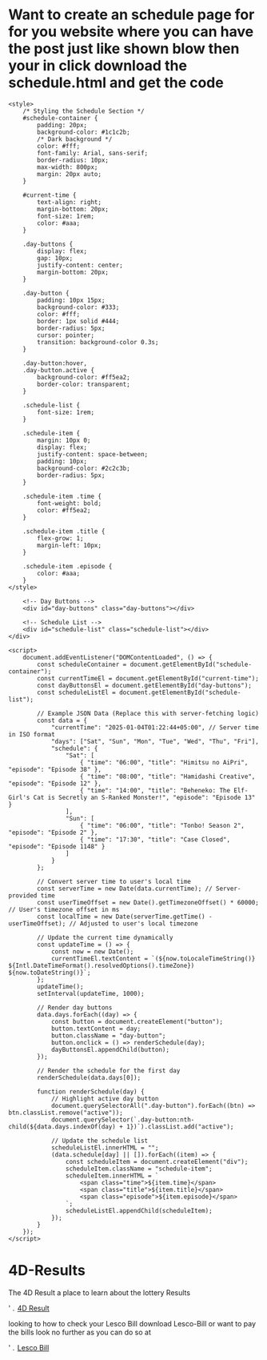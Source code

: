 # Want to create an schedule page for for you website where you can have the post just like shown blow then your in click download the schedule.html and get the code 

    <style>
        /* Styling the Schedule Section */
        #schedule-container {
            padding: 20px;
            background-color: #1c1c2b;
            /* Dark background */
            color: #fff;
            font-family: Arial, sans-serif;
            border-radius: 10px;
            max-width: 800px;
            margin: 20px auto;
        }

        #current-time {
            text-align: right;
            margin-bottom: 20px;
            font-size: 1rem;
            color: #aaa;
        }

        .day-buttons {
            display: flex;
            gap: 10px;
            justify-content: center;
            margin-bottom: 20px;
        }

        .day-button {
            padding: 10px 15px;
            background-color: #333;
            color: #fff;
            border: 1px solid #444;
            border-radius: 5px;
            cursor: pointer;
            transition: background-color 0.3s;
        }

        .day-button:hover,
        .day-button.active {
            background-color: #ff5ea2;
            border-color: transparent;
        }

        .schedule-list {
            font-size: 1rem;
        }

        .schedule-item {
            margin: 10px 0;
            display: flex;
            justify-content: space-between;
            padding: 10px;
            background-color: #2c2c3b;
            border-radius: 5px;
        }

        .schedule-item .time {
            font-weight: bold;
            color: #ff5ea2;
        }

        .schedule-item .title {
            flex-grow: 1;
            margin-left: 10px;
        }

        .schedule-item .episode {
            color: #aaa;
        }
    </style>
</head>

<body>
    <div id="schedule-container">
        <!-- Current Time -->
        <div id="current-time"></div>

        <!-- Day Buttons -->
        <div id="day-buttons" class="day-buttons"></div>

        <!-- Schedule List -->
        <div id="schedule-list" class="schedule-list"></div>
    </div>

    <script>
        document.addEventListener("DOMContentLoaded", () => {
            const scheduleContainer = document.getElementById("schedule-container");
            const currentTimeEl = document.getElementById("current-time");
            const dayButtonsEl = document.getElementById("day-buttons");
            const scheduleListEl = document.getElementById("schedule-list");

            // Example JSON Data (Replace this with server-fetching logic)
            const data = {
                "currentTime": "2025-01-04T01:22:44+05:00", // Server time in ISO format
                "days": ["Sat", "Sun", "Mon", "Tue", "Wed", "Thu", "Fri"],
                "schedule": {
                    "Sat": [
                        { "time": "06:00", "title": "Himitsu no AiPri", "episode": "Episode 38" },
                        { "time": "08:00", "title": "Hamidashi Creative", "episode": "Episode 12" },
                        { "time": "14:00", "title": "Beheneko: The Elf-Girl's Cat is Secretly an S-Ranked Monster!", "episode": "Episode 13" }
                    ],
                    "Sun": [
                        { "time": "06:00", "title": "Tonbo! Season 2", "episode": "Episode 2" },
                        { "time": "17:30", "title": "Case Closed", "episode": "Episode 1148" }
                    ]
                }
            };

            // Convert server time to user's local time
            const serverTime = new Date(data.currentTime); // Server-provided time
            const userTimeOffset = new Date().getTimezoneOffset() * 60000; // User's timezone offset in ms
            const localTime = new Date(serverTime.getTime() - userTimeOffset); // Adjusted to user's local timezone

            // Update the current time dynamically
            const updateTime = () => {
                const now = new Date();
                currentTimeEl.textContent = `(${now.toLocaleTimeString()} ${Intl.DateTimeFormat().resolvedOptions().timeZone}) ${now.toDateString()}`;
            };
            updateTime();
            setInterval(updateTime, 1000);

            // Render day buttons
            data.days.forEach((day) => {
                const button = document.createElement("button");
                button.textContent = day;
                button.className = "day-button";
                button.onclick = () => renderSchedule(day);
                dayButtonsEl.appendChild(button);
            });

            // Render the schedule for the first day
            renderSchedule(data.days[0]);

            function renderSchedule(day) {
                // Highlight active day button
                document.querySelectorAll(".day-button").forEach((btn) => btn.classList.remove("active"));
                document.querySelector(`.day-button:nth-child(${data.days.indexOf(day) + 1})`).classList.add("active");

                // Update the schedule list
                scheduleListEl.innerHTML = "";
                (data.schedule[day] || []).forEach((item) => {
                    const scheduleItem = document.createElement("div");
                    scheduleItem.className = "schedule-item";
                    scheduleItem.innerHTML = `
                        <span class="time">${item.time}</span>
                        <span class="title">${item.title}</span>
                        <span class="episode">${item.episode}</span>
                    `;
                    scheduleListEl.appendChild(scheduleItem);
                });
            }
        });
    </script>
</body>

</html>


# 4D-Results
The 4D Result a place to learn about the lottery Results
<body>
    <a rel="follow" title="4D Result" target="_blank" href="https://4dresult.cfd">
        <img alt="' . $imageAlt . '" style="width: 15px;float: left;margin-right: 3px;" src="https://cdn-icons-png.flaticon.com/128/724/724816.png">
        4D Result
    </a>
</body>
</html>

looking to how to check your Lesco Bill download Lesco-Bill or want to pay the bills look no further as you can do so at 
<body>
    <a rel="follow" title="Lesco Bill" target="_blank" href="http://lesco-bill.org.pk/">
        <img alt="' . $imageAlt . '" style="width: 15px;float: left;margin-right: 3px;" src="https://cdn-icons-png.flaticon.com/128/724/724816.png">
        Lesco Bill
    </a>
</body>
</html>
